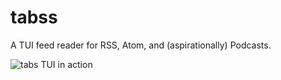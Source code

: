 # tabss

A TUI feed reader for RSS, Atom, and (aspirationally) Podcasts.

![tabs TUI in action](https://github.com/rektdeckard/tabss/blob/main/meta/vhs.gif?raw=true)
